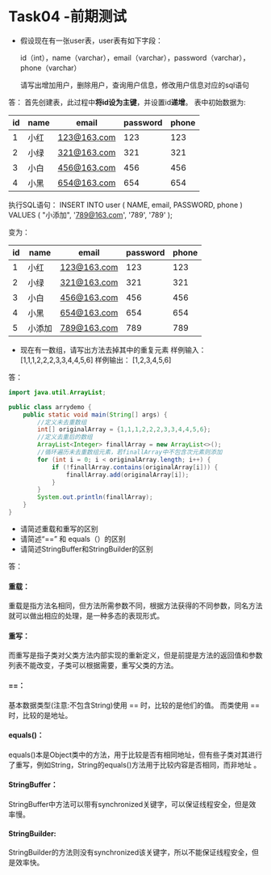 # Task04 -前期测试


+  假设现在有一张user表，user表有如下字段：
    
    id（int），name（varchar），email（varchar），password（varchar），phone（varchar）
    
     请写出增加用户，删除用户，查询用户信息，修改用户信息对应的sql语句

答：
  首先创建表，此过程中**将id设为主键**，并设置id**递增**。
 表中初始数据为:


 |id|name|email|password|phone|  
 |--|----|-----------|-----|----|  
 |1 |小红|123@163.com|123	|123|  
 |2 |小绿|321@163.com|321	|321|  
 |3 |小白|456@163.com|456	|456|  
 |4 |小黑|654@163.com|654	|654|  


执行SQL语句：
INSERT INTO user ( NAME, email, PASSWORD, phone )
VALUES
	( "小添加", '789@163.com', '789', '789' );

变为：


|id|name|email|password|phone|  
 |--|----|-----------|-----|----|  
 |1 |小红|123@163.com|123	|123|  
 |2 |小绿|321@163.com|321	|321|  
 |3 |小白|456@163.com|456	|456|  
 |4 |小黑|654@163.com|654	|654|  
 |5	|小添加|789@163.com|789 |789|  


+ 现在有一数组，请写出方法去掉其中的重复元素
    样例输入： [1,1,1,2,2,2,3,3,4,4,5,6]
    样例输出： [1,2,3,4,5,6]

答：
``` java
import java.util.ArrayList;

public class arrydemo {
    public static void main(String[] args) {
        //定义未去重数组
        int[] originalArray = {1,1,1,2,2,2,3,3,4,4,5,6};
        //定义去重后的数组
        ArrayList<Integer> finallArray = new ArrayList<>();
        //循环遍历未去重数组元素，若finallArray中不包含次元素则添加
        for (int i = 0; i < originalArray.length; i++) {
            if (!finallArray.contains(originalArray[i])) {
                finallArray.add(originalArray[i]);
            }
        }
        System.out.println(finallArray);
    }
}
```


+ 请简述重载和重写的区别
+ 请简述“==” 和 equals（）的区别
+ 请简述StringBuffer和StringBuilder的区别

答：


#### 重载：


重载是指方法名相同，但方法所需参数不同，根据方法获得的不同参数，同名方法就可以做出相应的处理，是一种多态的表现形式。


#### 重写：


而重写是指子类对父类方法内部实现的重新定义，但是前提是方法的返回值和参数列表不能改变，子类可以根据需要，重写父类的方法。


#### ==：


基本数据类型(注意:不包含String)使用 == 时，比较的是他们的值。
而类使用 == 时，比较的是地址。


#### equals()：


equals()本是Object类中的方法，用于比较是否有相同地址，但有些子类对其进行了重写，例如String，String的equals()方法用于比较内容是否相同，而非地址
。


#### StringBuffer：


StringBuffer中方法可以带有synchronized关键字，可以保证线程安全，但是效率慢。


#### StringBuilder:


StringBuilder的方法则没有synchronized该关键字，所以不能保证线程安全，但是效率快。